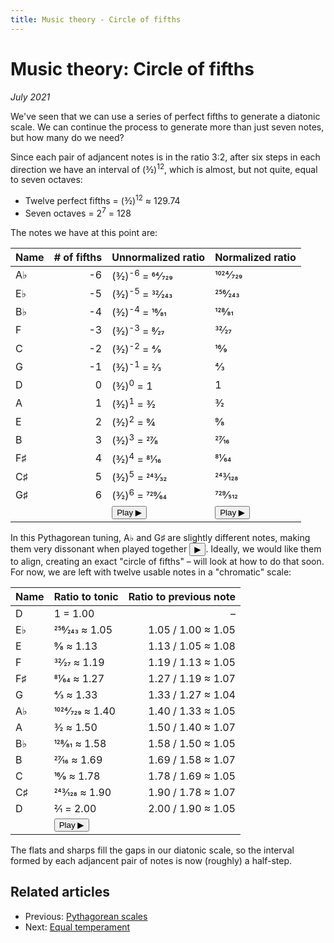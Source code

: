 ```yaml
---
title: Music theory - Circle of fifths
---
```

<script src="Sound.js"></script>

# Music theory: Circle of fifths

*July 2021*

<script>var d = 587.3295;</script>

We've seen that we can use a series of perfect fifths to generate a diatonic scale. We can continue the process to generate more than just seven notes, but how many do we need?

Since each pair of adjancent notes is in the ratio 3:2, after six steps in each direction we have an interval of (3&frasl;2)<sup>12</sup>, which is almost, but not quite, equal to seven octaves:

* Twelve perfect fifths = (3&frasl;2)<sup>12</sup> &approx; 129.74
* Seven octaves = 2<sup>7</sup> = 128

The notes we have at this point are:

| Name     | \# of fifths | Unnormalized ratio | Normalized ratio |
| -------- | -----------: | ------------------ | ---------------- |
| A&flat;  | -6 | (3&frasl;2)<sup>-6</sup> = 64&frasl;729 | 1024&frasl;729 |
| E&flat;  | -5 | (3&frasl;2)<sup>-5</sup> = 32&frasl;243 | 256&frasl;243  |
| B&flat;  | -4 | (3&frasl;2)<sup>-4</sup> = 16&frasl;81  | 128&frasl;81   |
| F        | -3 | (3&frasl;2)<sup>-3</sup> = 8&frasl;27   | 32&frasl;27    |
| C        | -2 | (3&frasl;2)<sup>-2</sup> = 4&frasl;9    | 16&frasl;9     |
| G        | -1 | (3&frasl;2)<sup>-1</sup> = 2&frasl;3    | 4&frasl;3      |
| D        |  0 | (3&frasl;2)<sup>0</sup> = 1             | 1              |
| A        |  1 | (3&frasl;2)<sup>1</sup> = 3&frasl;2     | 3&frasl;2      |
| E        |  2 | (3&frasl;2)<sup>2</sup> = 9&frasl;4     | 9&frasl;8      |
| B        |  3 | (3&frasl;2)<sup>3</sup> = 27&frasl;8    | 27&frasl;16    |
| F&sharp; |  4 | (3&frasl;2)<sup>4</sup> = 81&frasl;16   | 81&frasl;64    |
| C&sharp; |  5 | (3&frasl;2)<sup>5</sup> = 243&frasl;32  | 243&frasl;128  |
| G&sharp; |  6 | (3&frasl;2)<sup>6</sup> = 729&frasl;64  | 729&frasl;512  |
|          |    | <button onclick="playRatios([64/729, 32/243, 16/81, 8/27, 4/9, 2/3, 1, 3/2, 9/4, 27/8, 81/16, 243/32, 729/64], d)">Play &#9654;</button> | <button onclick="playRatios([1024/729, 256/243, 128/81, 32/27, 16/9, 4/3, 1, 3/2, 9/8, 27/16, 81/64, 243/128, 729/512], d)">Play  &#9654;</button> |

In this Pythagorean tuning, A&flat; and G&sharp; are slightly different notes, making them very dissonant when played together <button onclick="playRatios([1024/729, 729/512], d)">&#9654;</button>. Ideally, we would like them to align, creating an exact "circle of fifths" &ndash; will look at how to do that soon. For now, we are left with twelve usable notes in a "chromatic" scale:

| Name     | Ratio to tonic               | Ratio to previous note        |
| -------- | ---------------------------- | ----------------------------: |
| D        | 1 = 1.00                     | &ndash;                       |
| E&flat;  | 256&frasl;243 &approx; 1.05  | 1.05 / 1.00 &approx; 1.05     |
| E        | 9&frasl;8 &approx; 1.13      | 1.13 / 1.05 &approx; 1.08     |
| F        | 32&frasl;27 &approx; 1.19    | 1.19 / 1.13 &approx; 1.05     |
| F&sharp; | 81&frasl;64 &approx; 1.27    | 1.27 / 1.19 &approx; 1.07     |
| G        | 4&frasl;3 &approx; 1.33      | 1.33 / 1.27 &approx; 1.04     |
| A&flat;  | 1024&frasl;729 &approx; 1.40 | 1.40 / 1.33 &approx; 1.05     |
| A        | 3&frasl;2 &approx; 1.50      | 1.50 / 1.40 &approx; 1.07     |
| B&flat;  | 128&frasl;81 &approx; 1.58   | 1.58 / 1.50 &approx; 1.05     |
| B        | 27&frasl;16 &approx; 1.69    | 1.69 / 1.58 &approx; 1.07     |
| C        | 16&frasl;9 &approx; 1.78     | 1.78 / 1.69 &approx; 1.05     |
| C&sharp; | 243&frasl;128 &approx; 1.90  | 1.90 / 1.78 &approx; 1.07     |
| D        | 2&frasl;1 = 2.00             | 2.00 / 1.90 &approx; 1.05     |
|          | <button onclick="playRatios([1, 256/243, 9/8, 32/27, 81/64, 4/3, 1024/729, 3/2, 128/81, 27/16, 16/9, 243/128, 2], d)">Play &#9654;</button> |

The flats and sharps fill the gaps in our diatonic scale, so the interval formed by each adjancent pair of notes is now (roughly) a half-step.

## Related articles

* Previous: [Pythagorean scales](03-PythagoreanScales.html)
* Next: [Equal temperament](05-EqualTemperament.html)
